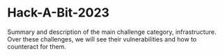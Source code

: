 # Hack-A-Bit-2023
Summary and description of the main challenge category, infrastructure. Over these challenges, we will see their vulnerabilities and how to counteract for them.
